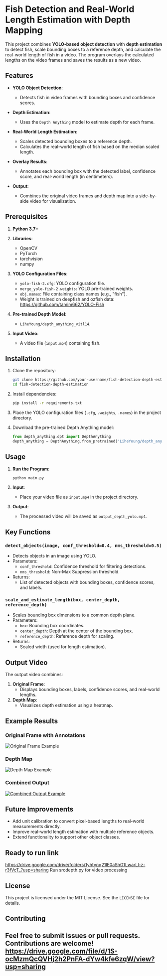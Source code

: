 # Fish Detection and Real-World Length Estimation with Depth Mapping

This project combines **YOLO-based object detection** with **depth estimation** to detect fish, scale bounding boxes to a reference depth, and calculate the real-world length of fish in a video. The program overlays the calculated lengths on the video frames and saves the results as a new video.

## Features

- **YOLO Object Detection**:
  - Detects fish in video frames with bounding boxes and confidence scores.
  
- **Depth Estimation**:
  - Uses the `Depth Anything` model to estimate depth for each frame.

- **Real-World Length Estimation**:
  - Scales detected bounding boxes to a reference depth.
  - Calculates the real-world length of fish based on the median scaled length.

- **Overlay Results**:
  - Annotates each bounding box with the detected label, confidence score, and real-world length (in centimeters).

- **Output**:
  - Combines the original video frames and depth map into a side-by-side video for visualization.

## Prerequisites

1. **Python 3.7+**
2. **Libraries**:
   - OpenCV
   - PyTorch
   - torchvision
   - numpy
3. **YOLO Configuration Files**:
   - `yolo-fish-2.cfg`: YOLO configuration file.
   - `merge_yolo-fish-2.weights`: YOLO pre-trained weights.
   - `obj.names`: File containing class names (e.g., "fish").
   - Weight is trained on deepfish and ozfish data: https://github.com/tamim662/YOLO-Fish
4. **Pre-trained Depth Model**:
   - `LiheYoung/depth_anything_vitl14`.

5. **Input Video**:
   - A video file (`input.mp4`) containing fish.

## Installation

1. Clone the repository:
   ```bash
   git clone https://github.com/your-username/fish-detection-depth-estimation.git
   cd fish-detection-depth-estimation
   ```

2. Install dependencies:
   ```bash
   pip install -r requirements.txt
   ```

3. Place the YOLO configuration files (`.cfg`, `.weights`, `.names`) in the project directory.

4. Download the pre-trained Depth Anything model:
   ```python
   from depth_anything.dpt import DepthAnything
   depth_anything = DepthAnything.from_pretrained('LiheYoung/depth_anything_vitl14')
   ```

## Usage

1. **Run the Program**:
   ```bash
   python main.py
   ```

2. **Input**:
   - Place your video file as `input.mp4` in the project directory.

3. **Output**:
   - The processed video will be saved as `output_depth_yolo.mp4`.

## Key Functions

### `detect_objects(image, conf_threshold=0.4, nms_threshold=0.5)`
- Detects objects in an image using YOLO.
- Parameters:
  - `conf_threshold`: Confidence threshold for filtering detections.
  - `nms_threshold`: Non-Max Suppression threshold.
- Returns:
  - List of detected objects with bounding boxes, confidence scores, and labels.

### `scale_and_estimate_length(box, center_depth, reference_depth)`
- Scales bounding box dimensions to a common depth plane.
- Parameters:
  - `box`: Bounding box coordinates.
  - `center_depth`: Depth at the center of the bounding box.
  - `reference_depth`: Reference depth for scaling.
- Returns:
  - Scaled width (used for length estimation).

## Output Video

The output video combines:
1. **Original Frame**:
   - Displays bounding boxes, labels, confidence scores, and real-world lengths.
2. **Depth Map**:
   - Visualizes depth estimation using a heatmap.

## Example Results

### Original Frame with Annotations
![Original Frame Example](images/original_frame_example.png)

### Depth Map
![Depth Map Example](images/depth_map_example.png)

### Combined Output
[![Combined Output Example](images/combined_output_example.png)](https://github.com/phucngvinuni/fishlengthestimation/blob/main/output_depth_yolo.mp4)

## Future Improvements

- Add unit calibration to convert pixel-based lengths to real-world measurements directly.
- Improve real-world length estimation with multiple reference objects.
- Extend functionality to support other object classes.
## Ready to run link
https://drive.google.com/drive/folders/1yhtynq21lE0aShG1LwarLl-z-r3fVcT_?usp=sharing
Run srcdepth.py for video processing
## License

This project is licensed under the MIT License. See the `LICENSE` file for details.

## Contributing

Feel free to submit issues or pull requests. Contributions are welcome!
https://drive.google.com/file/d/1S-ocMzmQcQVHj2h2PnFA-dYw4kfe6zqW/view?usp=sharing
---


